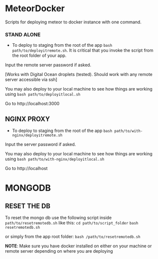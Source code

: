 # MeteorDocker
Scripts for deploying meteor to docker instance with one command.

### STAND ALONE
* To deploy to staging from the root of the app `bash path/to/deployitremote.sh`. It is critical that you invoke the script from the root folder of your app.

Input the remote server password if asked.

[Works with Digital Ocean droplets (tested). Should work with any remote server accessible via ssh]

You may also deploy to your local machine to see how things are working using `bash path/to/deployitlocal.sh`

Go to http://localhost:3000

## NGINX PROXY
* To deploy to staging from the root of the app `bash path/to/with-nginx/deployitremote.sh`

Input the server password if asked.

You may also deploy to your local machine to see how things are working using `bash path/to/with-nginx/deployitlocal.sh`

Go to http://localhost


# MONGODB

## RESET THE DB
To reset the mongo db use the following script inside `path/to/resetremotedb.sh` like this:
`cd path/to/script_folder`
`bash resetremotedb.sh`

or simply from the app root folder:
`bash /path/to/resetremotedb.sh`

**NOTE**: Make sure you have docker installed on either on your machine or remote server depending on where you are deploying
